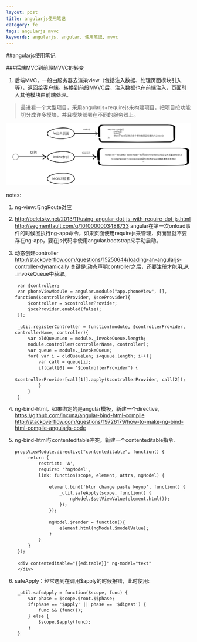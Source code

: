 ```yaml
---
layout: post
title: angularjs使用笔记
category: fe
tags: angularjs mvvc
keywords: angularjs, angular, 使用笔记, mvvc
---
```


##angularjs使用笔记

###后端MVC到前段MVVC的转变

1. 后端MVC，一般由服务器去渲染view（包括注入数据、处理页面模块引入等），返回给客户端。转换到前段MVVC后，注入数据也在前端注入，页面引入其他模块由前端处理。

> 最进看一个大型项目，采用angularjs+requirejs来构建项目，把项目按功能切分成许多模块，并且模块部署在不同的服务器上。

<img src="/images/angular/icode.png">


notes:
1. ng-view:与ngRoute对应
2. <http://beletsky.net/2013/11/using-angular-dot-js-with-require-dot-js.html>
	<http://segmentfault.com/q/1010000003488733>
	angular在第一次onload事件的时候回执行ng-app命令，如果页面使用requirejs来管理，页面里就不要存在ng-app，要在js代码中使用angular.bootstrap来手动启动。
3. 动态创建controller
	<http://stackoverflow.com/questions/15250644/loading-an-angularjs-controller-dynamically>
	关键是:动态声明controller之后，还要注册才能用,从_invokeQueue中获取。

    	var $controller;
        var phoneViewModule = angular.module("app.phoneView", [], function($controllerProvider, $sceProvider){
            $controller = $controllerProvider;
            $sceProvider.enabled(false);
        });

        _util.registerController = function(module, $controllerProvider, controllerName, controller){
            var oldQueueLen = module._invokeQueue.length;
            module.controller(controllerName, controller);
            var queue = module._invokeQueue;
            for( var i = oldQueueLen; i<queue.length; i++){
                var call = queue[i];
                if(call[0] == '$controllerProvider') {
                    $controllerProvider[call[1]].apply($controllerProvider, call[2]);
                }
            }
        }
4. ng-bind-html，如果绑定的是angular模板，新建一个directive，https://github.com/incuna/angular-bind-html-compile
    <http://stackoverflow.com/questions/19726179/how-to-make-ng-bind-html-compile-angularjs-code>

5. ng-bind-html与contenteditable冲突。新建一个contenteditable指令.

       propsViewModule.directive("contenteditable", function() {
            return {
                restrict: 'A',
                require: '?ngModel',
                link: function(scope, element, attrs, ngModel) {

                    element.bind('blur change paste keyup', function() {
                        _util.safeApply(scope, function() {
                            ngModel.$setViewValue(element.html());
                        });
                    });

                    ngModel.$render = function(){
                        element.html(ngModel.$modelValue);
                    }
                }
            }
        });

        <div contenteditable="{{editable}}" ng-model="text"
        </div>

6. safeApply：经常遇到在调用$apply的时候报错，此时使用:

        _util.safeApply = function($scope, func) {
            var phase = $scope.$root.$$phase;
            if(phase == '$apply' || phase == '$digest') {
                func && (func());
            } else {
                $scope.$apply(func);
            }
        }
